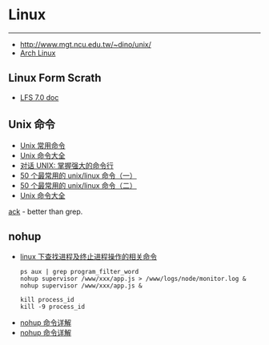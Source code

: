 
# Linux

----

* http://www.mgt.ncu.edu.tw/~dino/unix/
* [Arch Linux](http://www.archlinux.org/)

## Linux Form Scrath

* [LFS 7.0 doc](http://www.linuxfromscratch.org/lfs/view/7.0/)

## Unix 命令

* [Unix 常用命令](http://www.ccvita.com/23.html)
* [Unix 命令大全](http://www.21andy.com/blog/20060210/181.html)
* [对话 UNIX: 掌握强大的命令行](http://www.ibm.com/developerworks/cn/aix/library/es-unix-commandline/)
* [50 个最常用的 unix/linux 命令（一）](http://www.freetstar.com/index.php/50-top-frequently-used-unixlinux-commands-1)
* [50 个最常用的 unix/linux 命令（二）](http://www.freetstar.com/index.php/50-top-frequently-used-unixlinux-commands-2)
* [Unix 命令大全](http://wiki.ubuntu.com.cn/Unix%E5%91%BD%E4%BB%A4%E5%A4%A7%E5%85%A8)

[ack](http://www.betterthangrep.com/) - better than grep.


## nohup

* [linux 下查找进程及终止进程操作的相关命令](http://hi.baidu.com/mcspring/blog/item/9d4f6006bc37a07d02088195.html)
    ```
    ps aux | grep program_filter_word
    nohup supervisor /www/xxx/app.js > /www/logs/node/monitor.log &
    nohup supervisor /www/xxx/app.js &

    kill process_id
    kill -9 process_id
    ```
* [nohup 命令详解](http://www.21andy.com/blog/20071121/677.html)
* [nohup 命令详解](http://ordinarysky.cn/?p=417)
